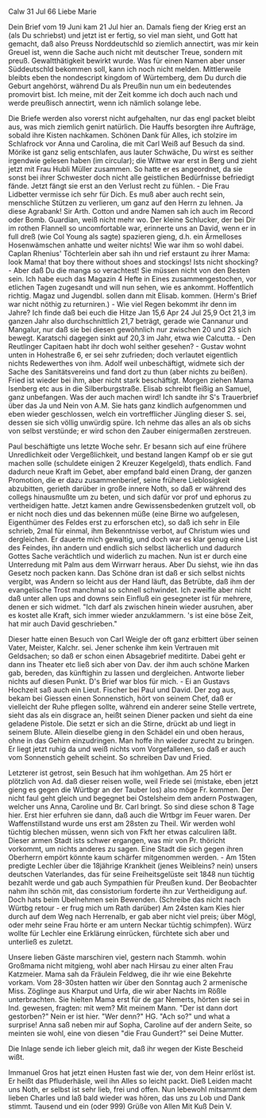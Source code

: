  Calw 31 Jul 66
Liebe Marie

Dein Brief vom 19 Juni kam 21 Jul hier an. Damals fieng der Krieg erst an (als Du schriebst) und jetzt ist er fertig, so viel man sieht, und Gott hat gemacht, daß also Preuss Norddeutschld so ziemlich annectirt, was mir kein Greuel ist, wenn die Sache auch nicht mit deutscher Treue, sondern mit preuß. Gewaltthätigkeit bewirkt wurde. Was für einen Namen aber unser Süddeutschld bekommen soll, kann ich noch nicht melden. Mittlerweile bleibts eben the nondescript kingdom of Würtemberg, dem Du durch die Geburt angehörst, während Du als Preußin nun um ein bedeutendes promovirt bist. Ich meine, mit der Zeit komme ich doch auch nach und werde preußisch annectirt, wenn ich nämlich solange lebe.

Die Briefe werden also vorerst nicht aufgehalten, nur das engl packet bleibt aus, was mich ziemlich genirt natürlich. Die Hauffs besorgten ihre Aufträge, sobald ihre Kisten nachkamen. Schönen Dank für Alles, ich stolzire im Schlafrock vor Anna und Carolina, die mit Carl Weiß auf Besuch da sind. Mörike ist ganz selig entschlafen, aus lauter Schwäche, Du wirst es seither irgendwie gelesen haben (im circular); die Wittwe war erst in Berg und zieht jetzt mit Frau Hubli Müller zusammen. So hatte er es angeordnet, da sie sonst bei ihrer Schwester doch nicht alle geistlichen Bedürfnisse befriedigt fände. Jetzt fängt sie erst an den Verlust recht zu fühlen. - Die Frau Lidbetter vermisse ich sehr für Dich. Es muß aber auch recht sein, menschliche Stützen zu verlieren, um ganz auf den Herrn zu lehnen. Ja diese Agrabank! Sir Arth. Cotton und andre Namen sah ich auch im Record oder Bomb. Guardian, weiß nicht mehr wo. Der kleine Schlucker, der bei Dir im rothen Flannell so uncomfortable war, erinnerte uns an David, wenn er in full dreß (wie Col Young als sagte) spazieren gieng, d.h. ein Ärmelloses Hosenwämschen anhatte und weiter nichts! Wie war ihm so wohl dabei. Caplan Rhenius' Töchterlein aber sah ihn und rief erstaunt zu ihrer Mama: look Mama! that boy there without shoes and stockings! Ists nicht shocking? - Aber daß Du die manga so verachtest! Sie müssen nicht von den Besten sein. 
Ich habe euch das Magazin 4 Hefte in Eines zusammengestochen, vor etlichen Tagen zugesandt und will nun sehen, wie es ankommt. Hoffentlich richtig. Magaz und Jugendbl. sollen dann mit Elisab. kommen. (Herm's Brief war nicht nöthig zu returniren.) - Wie viel Regen bekommt ihr denn im Jahre? Ich finde daß bei euch die Hitze Jan 15,6 Apr 24 Jul 25,9 Oct 21,3 im ganzen Jahr also durchschnittlich 21,7 beträgt, gerade wie Cannanur und Mangalur, nur daß sie bei diesen gewöhnlich nur zwischen 20 und 23 sich bewegt. Karatschi dagegen sinkt auf 20,3 im Jahr, etwa wie Calcutta. - Den Reutlinger Capitaen habt ihr doch wohl seither gesehen? - Gustav wohnt unten in Hohestraße 6, er sei sehr zufrieden; doch verlautet eigentlich nichts Redewerthes von ihm. Adolf weil unbeschäftigt, widmete sich der Sache des Sanitätsvereins und fand dort zu thun (aber nichts zu beißen). Fried ist wieder bei ihm, aber nicht stark beschäftigt. Morgen ziehen Mama Isenberg etc aus in die Silberburgstraße. Elisab schreibt fleißig an Samuel, ganz unbefangen. Was der auch machen wird! Ich sandte ihr S's Trauerbrief über das Ja und Nein von A.M. Sie hats ganz kindlich aufgenommen und eben wieder geschlossen, welch ein vortrefflicher Jüngling dieser S. sei, dessen sie sich völlig unwürdig spüre. Ich nehme das alles an als ob sichs von selbst verstünde; er wird schon den Zauber einigermaßen zerstreuen.

Paul beschäftigte uns letzte Woche sehr. Er besann sich auf eine frühere Unredlichkeit oder Vergeßlichkeit, und bestand langen Kampf ob er sie gut machen solle (schuldete einigen 2 Kreuzer Kegelgeld), thats endlich. Fand dadurch neue Kraft im Gebet, aber empfand bald einen Drang, der ganzen Promotion, die er dazu zusammenberief, seine frühere Lieblosigkeit abzubitten, gerieth darüber in große innere Noth, so daß er während des collegs hinausmußte um zu beten, und sich dafür vor prof und ephorus zu vertheidigen hatte. Jetzt kamen andre Gewissensbedenken grutzelt voll, ob er nicht noch dies und das bekennen müße (eine Birne wo aufgelesen, Eigenthümer des Feldes erst zu erforschen etc), so daß ich sehr in Eile schrieb, 2mal für einmal, ihm Bekenntnisse verbot, auf Christum wies und dergleichen. Er dauerte mich gewaltig, und doch war es klar genug eine List des Feindes, ihn andern und endlich sich selbst lächerlich und dadurch Gottes Sache verächtlich und widerlich zu machen. Nun ist er durch eine Unterredung mit Palm aus dem Wirrwarr heraus. Aber Du siehst, wie ihn das Gesetz noch packen kann. Das Schöne dran ist daß er sich selbst nichts vergibt, was Andern so leicht aus der Hand läuft, das Betrübte, daß ihm der evangelische Trost manchmal so schnell schwindet. Ich zweifle aber nicht daß unter allen ups and downs sein Einfluß ein gesegneter ist für mehrere, denen er sich widmet. "Ich darf als zwischen hinein wieder ausruhen, aber es kostet alle Kraft, sich immer wieder anzuklammern. 's ist eine böse Zeit, hat mir auch David geschrieben."

Dieser hatte einen Besuch von Carl Weigle der oft ganz erbittert über seinen Vater, Meister, Kalchr. sei. Jener schenke ihm kein Vertrauen mit Geldsachen; so daß er schon einen Absagebrief meditirte. Dabei geht er dann ins Theater etc ließ sich aber von Dav. der ihm auch schöne Marken gab, bereden, das künftighin zu lassen und dergleichen. Antworte lieber nichts auf diesen Punkt. D's Brief war blos für mich. - Ei an Gustavs Hochzeit saß auch ein Lieut. Fischer bei Paul und David. Der zog aus, bekam bei Giessen einen Sonnenstich, hört von seinem Chef, daß er vielleicht der Ruhe pflegen sollte, während ein anderer seine Stelle vertrete, sieht das als ein disgrace an, heißt seinen Diener packen und sieht da eine geladene Pistole. Die setzt er sich an die Stirne, drückt ab und liegt in seinem Blute. Allein dieselbe gieng in den Schädel ein und oben heraus, ohne in das Gehirn einzudringen. Man hoffe ihn wieder zurecht zu bringen. Er liegt jetzt ruhig da und weiß nichts vom Vorgefallenen, so daß er auch vom Sonnenstich geheilt scheint. So schreiben Dav und Fried.

Letzterer ist getrost, sein Besuch hat ihm wohlgethan. Am 25 hört er plötzlich von Ad. daß dieser reisen wolle, weil Friede sei (mistake, eben jetzt gieng es gegen die Würtbgr an der Tauber los) also möge Fr. kommen. Der nicht faul geht gleich und begegnet bei Ostelsheim dem andern Postwagen, welcher uns Anna, Caroline und Br. Carl bringt. So sind diese schon 8 Tage hier. Erst hier erfuhren sie dann, daß auch die Wrtbgr im Feuer waren. Der Waffenstillstand wurde uns erst am 28sten zu Theil. Wir werden wohl tüchtig blechen müssen, wenn sich von Fkft her etwas calculiren läßt. Dieser armen Stadt ists schwer ergangen, was mir von Pr. thöricht vorkommt, um nichts anderes zu sagen. Eine Stadt die sich gegen ihren Oberherrn empört könnte kaum schärfer mitgenommen werden. - Am 15ten predigte Lechler über die 18jährige Krankheit (jenes Weibleins? nein) unsers deutschen Vaterlandes, das für seine Freiheitsgelüste seit 1848 nun tüchtig bezahlt werde und gab auch Sympathien für Preußen kund. Der Beobachter nahm ihn schön mit, das consistorium forderte ihn zur Vertheidigung auf. Doch hats beim Übelnehmen sein Bewenden. (Schreibe das nicht nach Würtbg retour - er frug mich um Rath darüber) Am 24sten kam Kies hier durch auf dem Weg nach Herrenalb, er gab aber nicht viel preis; über Mögl, oder mehr seine Frau hörte er am untern Neckar tüchtig schimpfen). Würz wollte für Lechler eine Erklärung einrücken, fürchtete sich aber und unterließ es zuletzt.

Unsere lieben Gäste marschiren viel, gestern nach Stammh. wohin Großmama nicht mitgieng, wohl aber nach Hirsau zu einer alten Frau Katzmeier. Mama sah da Fräulein Feldweg, die ihr wie eine Bekehrte vorkam. Vom 28-30sten hatten wir über den Sonntag auch 2 armenische Miss. Zöglinge aus Kharput und Urfa, die wir aber Nachts im Rößle unterbrachten. Sie hielten Mama erst für de gar Nemerts, hörten sie sei in Ind. gewesen, fragten: mit wem? Mit meinem Mann. "Der ist dann dort gestorben?" Nein er ist hier. "Wer denn?" HG. "Ach so?" und what a surprise! Anna saß neben mir auf Sopha, Caroline auf der andern Seite, so meinten sie wohl, eine von diesen "die Frau Gundert?" sei Deine Mutter.

Die Inlage sende ich lieber gleich mit, daß ihr wegen der Kiste Bescheid wißt.

Immanuel Gros hat jetzt einen Husten fast wie der, von dem Heinr erlöst ist. Er heißt das Pfluderhäsle, weil ihn Alles so leicht packt. Dieß Leiden macht uns Noth, er selbst ist sehr lieb, frei und offen. Nun lebewohl mitsammt dem lieben Charles und laß bald wieder was hören, das uns zu Lob und Dank stimmt. Tausend und ein (oder 999) Grüße von Allen Mit Kuß  Dein V.
